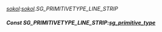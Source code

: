 _[sokol](../../modules/sokol/sokol-module.md):[sokol](../../modules/sokol/sokol-module.md).SG\_PRIMITIVETYPE\_LINE\_STRIP_
##### Const SG\_PRIMITIVETYPE\_LINE\_STRIP:[sg_primitive_type](../../modules/sokol/sokol-sg_primitive_type.md)
